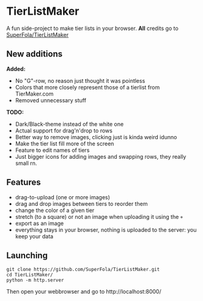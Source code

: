 # TierListMaker

A fun side-project to make tier lists in your browser.
**All** credits go to [SuperFola/TierListMaker](https://www.github.com/SuperFola/TierListMaker)


## New additions
**Added:**
* No "G"-row, no reason just thought it was pointless
* Colors that more closely represent those of a tierlist from TierMaker.com
* Removed unnecessary stuff


**TODO:**
* Dark/Black-theme instead of the white one
* Actual support for drag'n'drop to rows
* Better way to remove images, clicking just is kinda weird idunno
* Make the tier list fill more of the screen
* Feature to edit names of tiers
* Just bigger icons for adding images and swapping rows, they really small rn.


## Features

* drag-to-upload (one or more images)
* drag and drop images between tiers to reorder them
* change the color of a given tier
* stretch (to a square) or not an image when uploading it using the `+`
* export as an image
* everything stays in your browser, nothing is uploaded to the server: you keep your data


## Launching

```shell
git clone https://github.com/SuperFola/TierListMaker.git
cd TierListMaker/
python -m http.server
```

Then open your webbrowser and go to http://localhost:8000/
